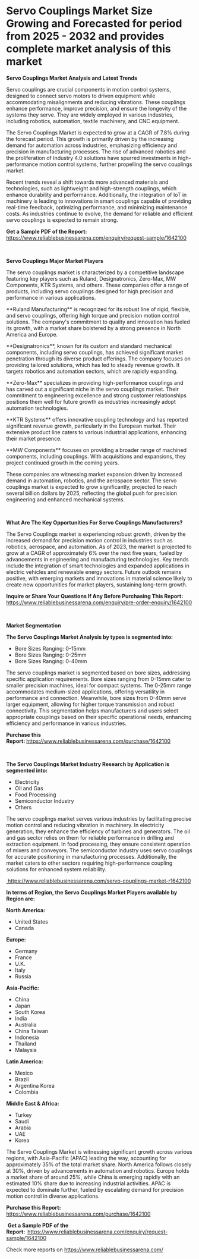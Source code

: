 <p><h1>Servo Couplings Market Size Growing and Forecasted for period from 2025 - 2032 and provides complete market analysis of this market</h1></p><p><strong>Servo Couplings Market Analysis and Latest Trends</strong></p>
<p><p>Servo couplings are crucial components in motion control systems, designed to connect servo motors to driven equipment while accommodating misalignments and reducing vibrations. These couplings enhance performance, improve precision, and ensure the longevity of the systems they serve. They are widely employed in various industries, including robotics, automation, textile machinery, and CNC equipment.</p><p>The Servo Couplings Market is expected to grow at a CAGR of 7.8% during the forecast period. This growth is primarily driven by the increasing demand for automation across industries, emphasizing efficiency and precision in manufacturing processes. The rise of advanced robotics and the proliferation of Industry 4.0 solutions have spurred investments in high-performance motion control systems, further propelling the servo couplings market.</p><p>Recent trends reveal a shift towards more advanced materials and technologies, such as lightweight and high-strength couplings, which enhance durability and performance. Additionally, the integration of IoT in machinery is leading to innovations in smart couplings capable of providing real-time feedback, optimizing performance, and minimizing maintenance costs. As industries continue to evolve, the demand for reliable and efficient servo couplings is expected to remain strong.</p></p>
<p><strong>Get a Sample PDF of the Report:&nbsp;</strong> <a href="https://www.reliablebusinessarena.com/enquiry/request-sample/1642100?utm_campaign=3289&utm_medium=2&utm_source=Github&utm_content=ia&utm_term=11042025&utm_id=servo-couplings">https://www.reliablebusinessarena.com/enquiry/request-sample/1642100</a></p>
<p>&nbsp;</p>
<p><strong>Servo Couplings Major Market Players</strong></p>
<p><p>The servo couplings market is characterized by a competitive landscape featuring key players such as Ruland, Designatronics, Zero-Max, MW Components, KTR Systems, and others. These companies offer a range of products, including servo couplings designed for high precision and performance in various applications.</p><p>**Ruland Manufacturing** is recognized for its robust line of rigid, flexible, and servo couplings, offering high torque and precision motion control solutions. The company's commitment to quality and innovation has fueled its growth, with a market share bolstered by a strong presence in North America and Europe.</p><p>**Designatronics**, known for its custom and standard mechanical components, including servo couplings, has achieved significant market penetration through its diverse product offerings. The company focuses on providing tailored solutions, which has led to steady revenue growth. It targets robotics and automation sectors, which are rapidly expanding.</p><p>**Zero-Max** specializes in providing high-performance couplings and has carved out a significant niche in the servo couplings market. Their commitment to engineering excellence and strong customer relationships positions them well for future growth as industries increasingly adopt automation technologies.</p><p>**KTR Systems** offers innovative coupling technology and has reported significant revenue growth, particularly in the European market. Their extensive product line caters to various industrial applications, enhancing their market presence.</p><p>**MW Components** focuses on providing a broader range of machined components, including couplings. With acquisitions and expansions, they project continued growth in the coming years.</p><p>These companies are witnessing market expansion driven by increased demand in automation, robotics, and the aerospace sector. The servo couplings market is expected to grow significantly, projected to reach several billion dollars by 2025, reflecting the global push for precision engineering and enhanced mechanical systems.</p></p>
<p>&nbsp;</p>
<p><strong>What Are The Key Opportunities For Servo Couplings Manufacturers?</strong></p>
<p><p>The Servo Couplings market is experiencing robust growth, driven by the increased demand for precision motion control in industries such as robotics, aerospace, and automation. As of 2023, the market is projected to grow at a CAGR of approximately 6% over the next five years, fueled by advancements in engineering and manufacturing technologies. Key trends include the integration of smart technologies and expanded applications in electric vehicles and renewable energy sectors. Future outlook remains positive, with emerging markets and innovations in material science likely to create new opportunities for market players, sustaining long-term growth.</p></p>
<p><strong>Inquire or Share Your Questions If Any Before Purchasing This Report:</strong> <a href="https://www.reliablebusinessarena.com/enquiry/pre-order-enquiry/1642100?utm_campaign=3289&utm_medium=2&utm_source=Github&utm_content=ia&utm_term=11042025&utm_id=servo-couplings">https://www.reliablebusinessarena.com/enquiry/pre-order-enquiry/1642100</a></p>
<p>&nbsp;</p>
<p><strong>Market Segmentation</strong></p>
<p><strong>The Servo Couplings Market Analysis by types is segmented into:</strong></p>
<p><ul><li>Bore Sizes Ranging: 0-15mm</li><li>Bore Sizes Ranging: 0-25mm</li><li>Bore Sizes Ranging: 0-40mm</li></ul></p>
<p><p>The servo couplings market is segmented based on bore sizes, addressing specific application requirements. Bore sizes ranging from 0-15mm cater to smaller precision machines, ideal for compact systems. The 0-25mm range accommodates medium-sized applications, offering versatility in performance and connection. Meanwhile, bore sizes from 0-40mm serve larger equipment, allowing for higher torque transmission and robust connectivity. This segmentation helps manufacturers and users select appropriate couplings based on their specific operational needs, enhancing efficiency and performance in various industries.</p></p>
<p><strong>Purchase this Report:&nbsp;</strong><a href="https://www.reliablebusinessarena.com/purchase/1642100?utm_campaign=3289&utm_medium=2&utm_source=Github&utm_content=ia&utm_term=11042025&utm_id=servo-couplings">https://www.reliablebusinessarena.com/purchase/1642100</a></p>
<p>&nbsp;</p>
<p><strong>The Servo Couplings Market Industry Research by Application is segmented into:</strong></p>
<p><ul><li>Electricity</li><li>Oil and Gas</li><li>Food Processing</li><li>Semiconductor Industry</li><li>Others</li></ul></p>
<p><p>The servo couplings market serves various industries by facilitating precise motion control and reducing vibration in machinery. In electricity generation, they enhance the efficiency of turbines and generators. The oil and gas sector relies on them for reliable performance in drilling and extraction equipment. In food processing, they ensure consistent operation of mixers and conveyors. The semiconductor industry uses servo couplings for accurate positioning in manufacturing processes. Additionally, the market caters to other sectors requiring high-performance coupling solutions for enhanced system reliability.</p></p>
<p><a href="https://www.reliablebusinessarena.com/servo-couplings-market-r1642100?utm_campaign=3289&utm_medium=2&utm_source=Github&utm_content=ia&utm_term=11042025&utm_id=servo-couplings">&nbsp;https://www.reliablebusinessarena.com/servo-couplings-market-r1642100</a></p>
<p><strong>In terms of Region, the Servo Couplings Market Players available by Region are:</strong></p>
<p>
    <p> <strong> North America: </strong>
        <ul>
            <li>United States</li>
            <li>Canada</li>
        </ul>
        </p> 
    <p> <strong> Europe: </strong>
        <ul>
            <li>Germany</li>
            <li>France</li>
            <li>U.K.</li>
            <li>Italy</li>
            <li>Russia</li>
        </ul>
        </p> 
    <p> <strong> Asia-Pacific: </strong>
        <ul>
            <li>China</li>
            <li>Japan</li>
            <li>South Korea</li>
            <li>India</li>
            <li>Australia</li>
            <li>China Taiwan</li>
            <li>Indonesia</li>
            <li>Thailand</li>
            <li>Malaysia</li>
        </ul>
        </p> 
    <p> <strong> Latin America: </strong>
        <ul>
            <li>Mexico</li>
            <li>Brazil</li>
            <li>Argentina Korea</li>
            <li>Colombia</li>
        </ul>
        </p> 
    <p> <strong> Middle East & Africa: </strong>
        <ul>
            <li>Turkey</li>
            <li>Saudi</li>
            <li>Arabia</li>
            <li>UAE</li>
            <li>Korea</li>
        </ul>
    </p>
    </p>
<p><p>The Servo Couplings Market is witnessing significant growth across various regions, with Asia-Pacific (APAC) leading the way, accounting for approximately 35% of the total market share. North America follows closely at 30%, driven by advancements in automation and robotics. Europe holds a market share of around 25%, while China is emerging rapidly with an estimated 10% share due to increasing industrial activities. APAC is expected to dominate further, fueled by escalating demand for precision motion control in diverse applications.</p></p>
<p><strong>Purchase this Report: </strong><a href="https://www.reliablebusinessarena.com/purchase/1642100?utm_campaign=3289&utm_medium=2&utm_source=Github&utm_content=ia&utm_term=11042025&utm_id=servo-couplings">https://www.reliablebusinessarena.com/purchase/1642100</a></p>
<p>&nbsp;<strong>Get a Sample PDF of the Report:&nbsp;&nbsp;</strong><a href="https://www.reliablebusinessarena.com/enquiry/request-sample/1642100?utm_campaign=3289&utm_medium=2&utm_source=Github&utm_content=ia&utm_term=11042025&utm_id=servo-couplings">https://www.reliablebusinessarena.com/enquiry/request-sample/1642100</a></p>
<p><strong></strong></p>
<p>Check more reports on <a href="https://www.reliablebusinessarena.com/?utm_campaign=3289&utm_medium=2&utm_source=Github&utm_content=ia&utm_term=11042025&utm_id=servo-couplings">https://www.reliablebusinessarena.com/</a></p>